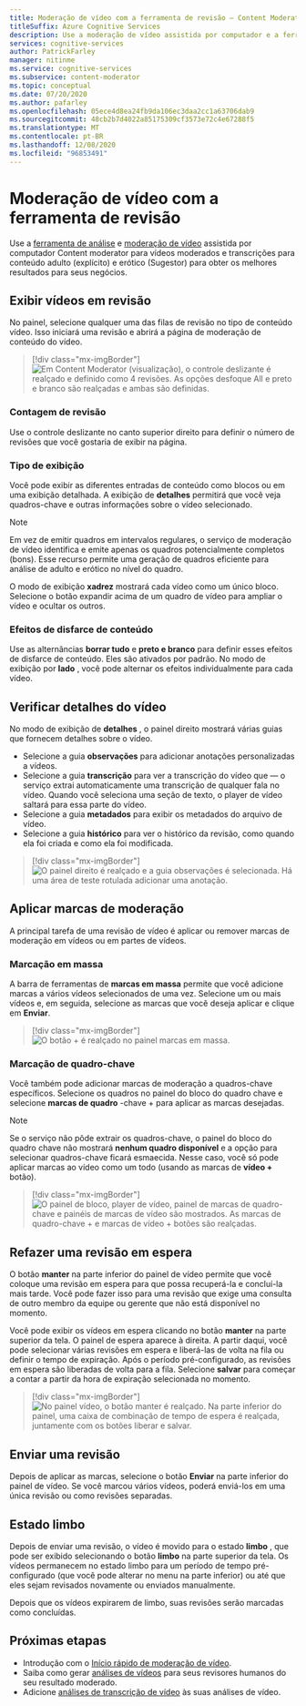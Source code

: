 ```yaml
---
title: Moderação de vídeo com a ferramenta de revisão – Content Moderator
titleSuffix: Azure Cognitive Services
description: Use a moderação de vídeo assistida por computador e a ferramenta de revisão para conteúdo moderado inadequado
services: cognitive-services
author: PatrickFarley
manager: nitinme
ms.service: cognitive-services
ms.subservice: content-moderator
ms.topic: conceptual
ms.date: 07/20/2020
ms.author: pafarley
ms.openlocfilehash: 05ece4d8ea24fb9da106ec3daa2cc1a63706dab9
ms.sourcegitcommit: 48cb2b7d4022a85175309cf3573e72c4e67288f5
ms.translationtype: MT
ms.contentlocale: pt-BR
ms.lasthandoff: 12/08/2020
ms.locfileid: "96853491"
---
```

# <a name="video-moderation-with-the-review-tool"></a>Moderação de vídeo com a ferramenta de revisão

Use a [ferramenta de análise](Review-Tool-User-Guide/human-in-the-loop.md) e [moderação de vídeo](video-moderation-api.md) assistida por computador Content moderator para vídeos moderados e transcrições para conteúdo adulto (explícito) e erótico (Sugestor) para obter os melhores resultados para seus negócios.

## <a name="view-videos-under-review"></a>Exibir vídeos em revisão

No painel, selecione qualquer uma das filas de revisão no tipo de conteúdo vídeo. Isso iniciará uma revisão e abrirá a página de moderação de conteúdo do vídeo.

> [!div class="mx-imgBorder"]
> ![Em Content Moderator (visualização), o controle deslizante é realçado e definido como 4 revisões. As opções desfoque All e preto e branco são realçadas e ambas são definidas.](./Review-Tool-User-Guide/images/video-moderation-detailed.png)

### <a name="review-count"></a>Contagem de revisão

Use o controle deslizante no canto superior direito para definir o número de revisões que você gostaria de exibir na página.

### <a name="view-type"></a>Tipo de exibição

Você pode exibir as diferentes entradas de conteúdo como blocos ou em uma exibição detalhada. A exibição de **detalhes** permitirá que você veja quadros-chave e outras informações sobre o vídeo selecionado. 

> [!NOTE]
> Em vez de emitir quadros em intervalos regulares, o serviço de moderação de vídeo identifica e emite apenas os quadros potencialmente completos (bons). Esse recurso permite uma geração de quadros eficiente para análise de adulto e erótico no nível do quadro.

O modo de exibição **xadrez** mostrará cada vídeo como um único bloco. Selecione o botão expandir acima de um quadro de vídeo para ampliar o vídeo e ocultar os outros.

### <a name="content-obscuring-effects"></a>Efeitos de disfarce de conteúdo

Use as alternâncias **borrar tudo** e **preto e branco** para definir esses efeitos de disfarce de conteúdo. Eles são ativados por padrão. No modo de exibição por **lado** , você pode alternar os efeitos individualmente para cada vídeo.

## <a name="check-video-details"></a>Verificar detalhes do vídeo

No modo de exibição de **detalhes** , o painel direito mostrará várias guias que fornecem detalhes sobre o vídeo.

* Selecione a guia **observações** para adicionar anotações personalizadas a vídeos.
* Selecione a guia **transcrição** para ver a transcrição do vídeo que &mdash; o serviço extrai automaticamente uma transcrição de qualquer fala no vídeo. Quando você seleciona uma seção de texto, o player de vídeo saltará para essa parte do vídeo.
* Selecione a guia **metadados** para exibir os metadados do arquivo de vídeo.
* Selecione a guia **histórico** para ver o histórico da revisão, como quando ela foi criada e como ela foi modificada.

> [!div class="mx-imgBorder"]
> ![O painel direito é realçado e a guia observações é selecionada. Há uma área de teste rotulada adicionar uma anotação.](./Review-Tool-User-Guide/images/video-moderation-video-details.png)

## <a name="apply-moderation-tags"></a>Aplicar marcas de moderação

A principal tarefa de uma revisão de vídeo é aplicar ou remover marcas de moderação em vídeos ou em partes de vídeos.

### <a name="bulk-tagging"></a>Marcação em massa

A barra de ferramentas de **marcas em massa** permite que você adicione marcas a vários vídeos selecionados de uma vez. Selecione um ou mais vídeos e, em seguida, selecione as marcas que você deseja aplicar e clique em **Enviar**. 

> [!div class="mx-imgBorder"]
> ![O botão + é realçado no painel marcas em massa.](./Review-Tool-User-Guide/images/video-moderation-bulk-tags.png)


### <a name="key-frame-tagging"></a>Marcação de quadro-chave

Você também pode adicionar marcas de moderação a quadros-chave específicos. Selecione os quadros no painel do bloco do quadro chave e selecione **marcas de quadro** -chave + para aplicar as marcas desejadas.

> [!NOTE]
> Se o serviço não pôde extrair os quadros-chave, o painel do bloco do quadro chave não mostrará **nenhum quadro disponível** e a opção para selecionar quadros-chave ficará esmaecida. Nesse caso, você só pode aplicar marcas ao vídeo como um todo (usando as marcas de **vídeo +** botão).

> [!div class="mx-imgBorder"]
> ![O painel de bloco, player de vídeo, painel de marcas de quadro-chave e painéis de marcas de vídeo são mostrados. As marcas de quadro-chave + e marcas de vídeo + botões são realçadas.](./Review-Tool-User-Guide/images/video-moderation-tagging-options.png)

## <a name="put-a-review-on-hold"></a>Refazer uma revisão em espera

O botão **manter** na parte inferior do painel de vídeo permite que você coloque uma revisão em espera para que possa recuperá-la e concluí-la mais tarde. Você pode fazer isso para uma revisão que exige uma consulta de outro membro da equipe ou gerente que não está disponível no momento. 

Você pode exibir os vídeos em espera clicando no botão **manter** na parte superior da tela. O painel de espera aparece à direita. A partir daqui, você pode selecionar várias revisões em espera e liberá-las de volta na fila ou definir o tempo de expiração. Após o período pré-configurado, as revisões em espera são liberadas de volta para a fila. Selecione **salvar** para começar a contar a partir da hora de expiração selecionada no momento.

> [!div class="mx-imgBorder"]
> ![No painel vídeo, o botão manter é realçado. Na parte inferior do painel, uma caixa de combinação de tempo de espera é realçada, juntamente com os botões liberar e salvar.](./Review-Tool-User-Guide/images/video-moderation-hold.png)

## <a name="submit-a-review"></a>Enviar uma revisão

Depois de aplicar as marcas, selecione o botão **Enviar** na parte inferior do painel de vídeo. Se você marcou vários vídeos, poderá enviá-los em uma única revisão ou como revisões separadas.

## <a name="limbo-state"></a>Estado limbo

Depois de enviar uma revisão, o vídeo é movido para o estado **limbo** , que pode ser exibido selecionando o botão **limbo** na parte superior da tela. Os vídeos permanecem no estado limbo para um período de tempo pré-configurado (que você pode alterar no menu na parte inferior) ou até que eles sejam revisados novamente ou enviados manualmente.

Depois que os vídeos expirarem de limbo, suas revisões serão marcadas como concluídas.

## <a name="next-steps"></a>Próximas etapas

- Introdução com o [Início rápido de moderação de vídeo](video-moderation-api.md).
- Saiba como gerar [análises de vídeos](video-reviews-quickstart-dotnet.md) para seus revisores humanos do seu resultado moderado.
- Adicione [análises de transcrição de vídeo](video-transcript-reviews-quickstart-dotnet.md) às suas análises de vídeo.
